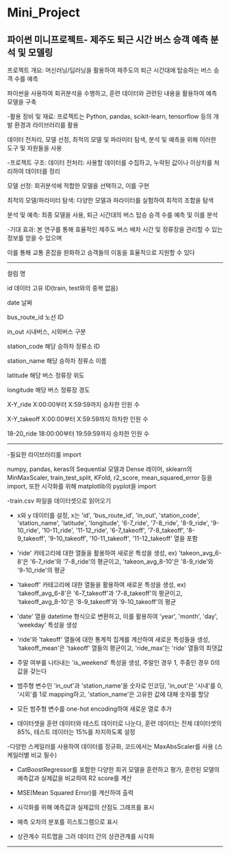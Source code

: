 # Mini_Project
파이썬 미니프로젝트- 제주도 퇴근 시간 버스 승객 예측 분석 및 모델링
--------------------------------------------------------------------
프로젝트 개요:
머신러닝/딥러닝을 활용하여 제주도의 퇴근 시간대에 탑승하는 버스 승객 수를 예측

파이썬을 사용하여 회귀분석을 수행하고, 훈련 데이터와 관련된 내용을 활용하여 예측 모델을 구축

 

-활용 장비 및 재료:
프로젝트는 Python, pandas, scikit-learn, tensorflow 등의 개발 환경과 라이브러리를 활용

데이터 전처리, 모델 선정, 최적의 모델 및 파라미터 탐색, 분석 및 예측을 위해 이러한 도구 및 자원들을 사용



 

-프로젝트 구조:
데이터 전처리: 사용할 데이터를 수집하고, 누락된 값이나 이상치를 처리하여 데이터를 정리

모델 선정: 회귀분석에 적합한 모델을 선택하고, 이를 구현

최적의 모델/파라미터 탐색: 다양한 모델과 파라미터를 실험하여 최적의 조합을 탐색

분석 및 예측: 최종 모델을 사용, 퇴근 시간대의 버스 탑승 승객 수를 예측 및 이를 분석





-기대 효과:
본 연구를 통해 효율적인 제주도 버스 배차 시간 및 정류장을 관리할 수 있는 정보를 얻을 수 있으며

이를 통해 교통 혼잡을 완화하고 승객들의 이동을 효율적으로 지원할 수 있다

--------------------------------------------------------------------

컬럼 명


id	데이터 고유 ID(train, test와의 중복 없음)


date	날짜


bus_route_id	노선 ID


in_out	시내버스, 시외버스 구분


station_code	해당 승하차 정류소 ID


station_name	해당 승하차 정류소 이름


latitude	해당 버스 정류장 위도


longitude	해당 버스 정류장 경도


X-Y_ride	X:00:00부터 X:59:59까지 승차한 인원 수


X-Y_takeoff	X:00:00부터 X:59:59까지 하차한 인원 수


18-20_ride	18:00:00부터 19:59:59까지 승차한 인원 수


--------------------------------------------------------------------

-필요한 라이브러리를 import

numpy, pandas, keras의 Sequential 모델과 Dense 레이어,  sklearn의 MinMaxScaler, train_test_split, KFold, r2_score, mean_squared_error 등을 import, 또한 시각화를 위해 matplotlib의 pyplot을 import

-train.csv 파일을 데이터셋으로 읽어오기

- x와 y 데이터를 설정, x는 'id', 'bus_route_id', 'in_out', 'station_code', 'station_name', 'latitude', 'longitude', '6-7_ride', '7-8_ride', '8-9_ride', '9-10_ride', '10-11_ride', '11-12_ride', '6-7_takeoff', '7-8_takeoff', '8-9_takeoff', '9-10_takeoff', '10-11_takeoff', '11-12_takeoff' 열을 포함

- 'ride' 카테고리에 대한 열들을 활용하여 새로운 특성을 생성, ex) 'takeon_avg_6-8'은 '6-7_ride'와 '7-8_ride'의 평균이고, 'takeon_avg_8-10'은 '8-9_ride'와 '9-10_ride'의 평균

- 'takeoff' 카테고리에 대한 열들을 활용하여 새로운 특성을 생성,  ex) 'takeoff_avg_6-8'은 '6-7_takeoff'과 '7-8_takeoff'의 평균이고, 'takeoff_avg_8-10'은 '8-9_takeoff'와 '9-10_takeoff'의 평균

- 'date' 열을 datetime 형식으로 변환하고, 이를 활용하여 'year', 'month', 'day', 'weekday' 특성을 생성

- 'ride'와 'takeoff' 열들에 대한 통계적 집계를 계산하여 새로운 특성들을 생성, 'takeoff_mean'은 'takeoff' 열들의 평균이고, 'ride_max'는 'ride' 열들의 최댓값

- 주말 여부를 나타내는 'is_weekend' 특성을 생성, 주말인 경우 1, 주중인 경우 0의 값을 갖는다

- 범주형 변수인 'in_out'과 'station_name'을 숫자로 인코딩, 'in_out'은 '시내'를 0, '시외'를 1로 mapping하고, 'station_name'은 고유한 값에 대해 숫자를 할당

- 모든 범주형 변수를 one-hot encoding하여 새로운 열로 추가

- 데이터셋을 훈련 데이터와 테스트 데이터로 나눈다, 훈련 데이터는 전체 데이터셋의 85%, 테스트 데이터는 15%를 차지하도록 설정

-다양한 스케일러를 사용하여 데이터를 정규화, 코드에서는 MaxAbsScaler를 사용 (스케일러별 비교 필수)

- CatBoostRegressor를 포함한 다양한 회귀 모델을 훈련하고 평가, 훈련된 모델의 예측값과 실제값을 비교하여 R2 score를 계산

- MSE(Mean Squared Error)를 계산하여 출력

- 시각화를 위해 예측값과 실제값의 산점도 그래프를 표시

- 예측 오차의 분포를 히스토그램으로 표시

- 상관계수 히트맵을 그려 데이터 간의 상관관계를 시각화

--------------------------------------------------------------------
